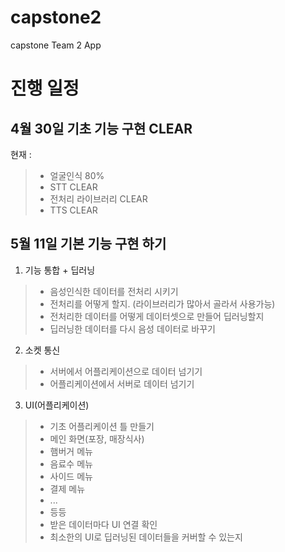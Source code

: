 # capstone2
capstone Team 2 App

# 진행 일정

## 4월 30일 기초 기능 구현 CLEAR
현재 :
  > * 얼굴인식 80%
  > * STT CLEAR
  > * 전처리 라이브러리 CLEAR
  > * TTS CLEAR

## 5월 11일 기본 기능 구현 하기
1. 기능 통합 + 딥러닝
  > * 음성인식한 데이터를 전처리 시키기
  > * 전처리를 어떻게 할지. (라이브러리가 많아서 골라서 사용가능)
  > * 전처리한 데이터를 어떻게 데이터셋으로 만들어 딥러닝할지
  > * 딥러닝한 데이터를 다시 음성 데이터로 바꾸기

2. 소켓 통신
  > * 서버에서 어플리케이션으로 데이터 넘기기
  > * 어플리케이션에서 서버로 데이터 넘기기

3. UI(어플리케이션)
  > * 기초 어플리케이션 틀 만들기
  > * 메인 화면(포장, 매장식사)
  > * 햄버거 메뉴
  > * 음료수 메뉴
  > * 사이드 메뉴
  > * 결제 메뉴
  > * ...
  > * 등등
  > * 받은 데이터마다 UI 연결 확인
  > * 최소한의 UI로 딥러닝된 데이터들을 커버할 수 있는지


